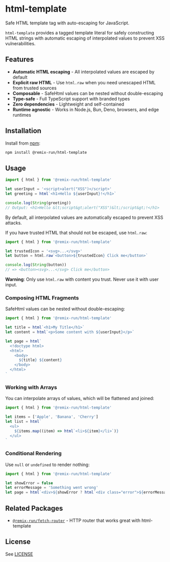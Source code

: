 # html-template

Safe HTML template tag with auto-escaping for JavaScript.

`html-template` provides a tagged template literal for safely constructing HTML strings with automatic escaping of interpolated values to prevent XSS vulnerabilities.

## Features

- **Automatic HTML escaping** - All interpolated values are escaped by default
- **Explicit raw HTML** - Use `html.raw` when you need unescaped HTML from trusted sources
- **Composable** - SafeHtml values can be nested without double-escaping
- **Type-safe** - Full TypeScript support with branded types
- **Zero dependencies** - Lightweight and self-contained
- **Runtime agnostic** - Works in Node.js, Bun, Deno, browsers, and edge runtimes

## Installation

Install from [npm](https://www.npmjs.com/):

```sh
npm install @remix-run/html-template
```

## Usage

```ts
import { html } from '@remix-run/html-template'

let userInput = '<script>alert("XSS")</script>'
let greeting = html`<h1>Hello ${userInput}!</h1>`

console.log(String(greeting))
// Output: <h1>Hello &lt;script&gt;alert("XSS")&lt;/script&gt;!</h1>
```

By default, all interpolated values are automatically escaped to prevent XSS attacks.

If you have trusted HTML that should not be escaped, use `html.raw`:

```ts
import { html } from '@remix-run/html-template'

let trustedIcon = '<svg>...</svg>'
let button = html.raw`<button>${trustedIcon} Click me</button>`

console.log(String(button))
// => <button><svg>...</svg> Click me</button>
```

**Warning**: Only use `html.raw` with content you trust. Never use it with user input.

### Composing HTML Fragments

SafeHtml values can be nested without double-escaping:

```ts
import { html } from '@remix-run/html-template'

let title = html`<h1>My Title</h1>`
let content = html`<p>Some content with ${userInput}</p>`

let page = html`
  <!doctype html>
  <html>
    <body>
      ${title} ${content}
    </body>
  </html>
`
```

### Working with Arrays

You can interpolate arrays of values, which will be flattened and joined:

```ts
import { html } from '@remix-run/html-template'

let items = ['Apple', 'Banana', 'Cherry']
let list = html`
  <ul>
    ${items.map((item) => html`<li>${item}</li>`)}
  </ul>
`
```

### Conditional Rendering

Use `null` or `undefined` to render nothing:

```ts
import { html } from '@remix-run/html-template'

let showError = false
let errorMessage = 'Something went wrong'
let page = html`<div>${showError ? html`<div class="error">${errorMessage}</div>` : null}</div>`
```

## Related Packages

- [`@remix-run/fetch-router`](https://github.com/remix-run/remix/tree/main/packages/fetch-router) - HTTP router that works great with html-template

## License

See [LICENSE](https://github.com/remix-run/remix/blob/main/LICENSE)
